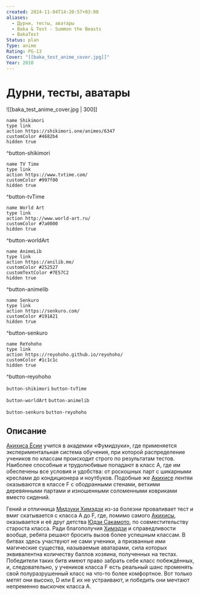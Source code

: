 ```yaml
---
created: 2024-11-04T14:20:57+03:00
aliases:
  - Дурни, тесты, аватары
  - Baka & Test - Summon the Beasts
  - BakaTest
Status: plan
Type: anime
Rating: PG-13
Cover: "[[baka_test_anime_cover.jpg]]"
Year: 2010
---
```


# Дурни, тесты, аватары

![[baka_test_anime_cover.jpg | 300]]

```button
name Shikimori
type link
action https://shikimori.one/animes/6347
customColor #4682b4
hidden true
```
^button-shikimori

```button
name TV Time
type link
action https://www.tvtime.com/
customColor #997f00
hidden true
```
^button-tvTime

```button
name World Art
type link
action http://www.world-art.ru/
customColor #7a0000
hidden true
```
^button-worldArt

```button
name AnimeLib
type link
action https://anilib.me/
customColor #252527
customTextColor #7E57C2
hidden true
```
^button-animelib

```button
name Senkuro
type link
action https://senkuro.com/
customColor #191A21
hidden true
```
^button-senkuro

```button
name ReYohoho
type link
action https://reyohoho.github.io/reyohoho/
customColor #1c1c1c
hidden true
```
^button-reyohoho

`button-shikimori` `button-tvTime`

`button-worldArt` `button-animelib`

`button-senkuro` `button-reyohoho`

## Описание

[Акихиса Ёсии](https://shikimori.one/characters/27362-akihisa-yoshii) учится в академии «Фумидзуки», где применяется экспериментальная система обучения, при которой распределение учеников по классам происходит строго по результатам тестов. Наиболее способные и трудолюбивые попадают в класс A, где им обеспечены все условия и удобства: от роскошных парт с шикарными креслами до кондиционера и ноутбуков. Подобные же [Акихисе](https://shikimori.one/characters/27362-akihisa-yoshii) лентяи оказываются в классе F с ободранными стенами, ветхими деревянными партами и изношенными соломенными ковриками вместо сидений. 

Гений и отличница [Мидзуки Химэдзи](https://shikimori.one/characters/27363-mizuki-himeji) из-за болезни проваливает тест и вмиг скатывается с класса A до F, где, помимо самого [Акихисы](https://shikimori.one/characters/27362-akihisa-yoshii), оказывается и её друг детства [Юдзи Сакамото](https://shikimori.one/characters/29607-yuuji-sakamoto), по совместительству староста класса. Ради благополучия [Химэдзи](https://shikimori.one/characters/27363-mizuki-himeji) и справедливости вообще, ребята решают бросить вызов более успешным классам. В битвах здесь участвуют не сами ученики, а призванные ими магические существа, называемые аватарами, сила которых эквивалентна количеству баллов хозяина, полученных на тестах. Победители таких битв имеют право забрать себе класс побеждённых, и, следовательно, у учеников класса F есть реальный шанс променять свой полуразрушенный класс на что-то более комфортное. Вот только метят они высоко, D или E их не устраивают, и победить они мечтают непременно выскочек класса A.
